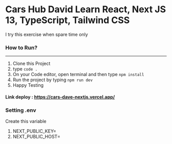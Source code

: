 # Cars Hub David Learn React, Next JS 13, TypeScript, Tailwind CSS

I try this exercise when spare time only

### How to Run?

---

1. Clone this Project
2. type `code .`
3. On your Code editor, open terminal and then type `npm install`
4. Run the project by typing `npm run dev`
5. Happy Testing

#### Link deploy : https://cars-dave-nextjs.vercel.app/

### Setting .env

Create this variable

1. NEXT_PUBLIC_KEY=
2. NEXT_PUBLIC_HOST=
